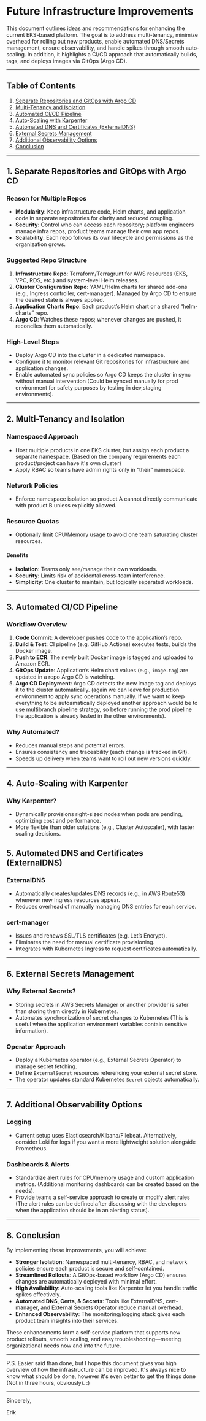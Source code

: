 # Future Infrastructure Improvements

This document outlines ideas and recommendations for enhancing the current EKS-based platform. The goal is to address multi-tenancy, minimize overhead for rolling out new products, enable automated DNS/Secrets management, ensure observability, and handle spikes through smooth auto-scaling. In addition, it highlights a CI/CD approach that automatically builds, tags, and deploys images via GitOps (Argo CD).

---

## Table of Contents

1. [Separate Repositories and GitOps with Argo CD](#1-separate-repositories-and-gitops-with-argo-cd)  
2. [Multi-Tenancy and Isolation](#2-multi-tenancy-and-isolation)  
3. [Automated CI/CD Pipeline](#3-automated-cicd-pipeline)  
4. [Auto-Scaling with Karpenter](#4-auto-scaling-with-karpenter)  
5. [Automated DNS and Certificates (ExternalDNS)](#5-automated-dns-and-certificates-externaldns)  
6. [External Secrets Management](#6-external-secrets-management)  
7. [Additional Observability Options](#7-additional-observability-options)  
8. [Conclusion](#8-conclusion)

---

## 1. Separate Repositories and GitOps with Argo CD

### Reason for Multiple Repos

- **Modularity**: Keep infrastructure code, Helm charts, and application code in separate repositories for clarity and reduced coupling.  
- **Security**: Control who can access each repository; platform engineers manage infra repos, product teams manage their own app repos.  
- **Scalability**: Each repo follows its own lifecycle and permissions as the organization grows.

### Suggested Repo Structure

1. **Infrastructure Repo**: Terraform/Terragrunt for AWS resources (EKS, VPC, RDS, etc.) and system-level Helm releases.  
2. **Cluster Configuration Repo**: YAML/Helm charts for shared add-ons (e.g., Ingress controller, cert-manager). Managed by Argo CD to ensure the desired state is always applied.  
3. **Application Charts Repo**: Each product’s Helm chart or a shared “helm-charts” repo.  
4. **Argo CD**: Watches these repos; whenever changes are pushed, it reconciles them automatically.
### High-Level Steps

- Deploy Argo CD into the cluster in a dedicated namespace.  
- Configure it to monitor relevant Git repositories for infrastructure and application changes.  
- Enable automated sync policies so Argo CD keeps the cluster in sync without manual intervention  (Could be synced manually for prod environment for safety purposes by testing in 
  dev,staging environments).


---

## 2. Multi-Tenancy and Isolation

### Namespaced Approach

- Host multiple products in one EKS cluster, but assign each product a separate namespace. (Based on the company requirements each product/project can have it's own cluster)
- Apply RBAC so teams have admin rights only in “their” namespace.

### Network Policies

- Enforce namespace isolation so product A cannot directly communicate with product B unless explicitly allowed.

### Resource Quotas

- Optionally limit CPU/Memory usage to avoid one team saturating cluster resources.

#### Benefits

- **Isolation**: Teams only see/manage their own workloads.  
- **Security**: Limits risk of accidental cross-team interference.  
- **Simplicity**: One cluster to maintain, but logically separated workloads.

---

## 3. Automated CI/CD Pipeline

### Workflow Overview

1. **Code Commit**: A developer pushes code to the application’s repo.  
2. **Build & Test**: CI pipeline (e.g. GitHub Actions) executes tests, builds the Docker image.  
3. **Push to ECR**: The newly built Docker image is tagged and uploaded to Amazon ECR.  
4. **GitOps Update**: Application’s Helm chart values (e.g., `image.tag`) are updated in a repo Argo CD is watching.  
5. **Argo CD Deployment**: Argo CD detects the new image tag and deploys it to the cluster automatically. (again we can leave for production environment to apply sync operations manually. If we want to keep everything to be autoamatically deployed another approach would be to use multibranch pipeline strategy, so before running the prod pipeline the application is already tested in the other environments).

### Why Automated?

- Reduces manual steps and potential errors.  
- Ensures consistency and traceability (each change is tracked in Git).  
- Speeds up delivery when teams want to roll out new versions quickly.

---

## 4. Auto-Scaling with Karpenter

### Why Karpenter?

- Dynamically provisions right-sized nodes when pods are pending, optimizing cost and performance.  
- More flexible than older solutions (e.g., Cluster Autoscaler), with faster scaling decisions.

## 5. Automated DNS and Certificates (ExternalDNS)

### ExternalDNS

- Automatically creates/updates DNS records (e.g., in AWS Route53) whenever new Ingress resources appear.  
- Reduces overhead of manually managing DNS entries for each service.

### cert-manager

- Issues and renews SSL/TLS certificates (e.g. Let’s Encrypt).  
- Eliminates the need for manual certificate provisioning.  
- Integrates with Kubernetes Ingress to request certificates automatically.

---

## 6. External Secrets Management

### Why External Secrets?

- Storing secrets in AWS Secrets Manager or another provider is safer than storing them directly in Kubernetes.  
- Automates synchronization of secret changes to Kubernetes (This is useful when the application environment variables contain sensitive information).

### Operator Approach

- Deploy a Kubernetes operator (e.g., External Secrets Operator) to manage secret fetching.  
- Define `ExternalSecret` resources referencing your external secret store.  
- The operator updates standard Kubernetes `Secret` objects automatically.

---

## 7. Additional Observability Options

### Logging

- Current setup uses Elasticsearch/Kibana/Filebeat. Alternatively, consider Loki for logs if you want a more lightweight solution alongside Prometheus.

### Dashboards & Alerts

- Standardize alert rules for CPU/memory usage and custom application metrics. (Additional monitoring dashboards can be created based on the needs). 
- Provide teams a self-service approach to create or modify alert rules (The alert rules can be defined after discussing with the developers when the application should be in an alerting status).

---

## 8. Conclusion

By implementing these improvements, you will achieve:

- **Stronger Isolation**: Namespaced multi-tenancy, RBAC, and network policies ensure each product is secure and self-contained.  
- **Streamlined Rollouts**: A GitOps-based workflow (Argo CD) ensures changes are automatically deployed with minimal effort.  
- **High Availability**: Auto-scaling tools like Karpenter let you handle traffic spikes effectively.  
- **Automated DNS, Certs, & Secrets**: Tools like ExternalDNS, cert-manager, and External Secrets Operator reduce manual overhead.  
- **Enhanced Observability**: The monitoring/logging stack gives each product team insights into their services.

These enhancements form a self-service platform that supports new product rollouts, smooth scaling, and easy troubleshooting—meeting organizational needs now and into the future.

---
P.S. Easier said than done, but I hope this document gives you high overview of how the infrastructure can be improved. It's always nice to know what should be done, however it's even better to get the things done (Not in three hours, obviously).   :) 

---
Sincerely,

Erik